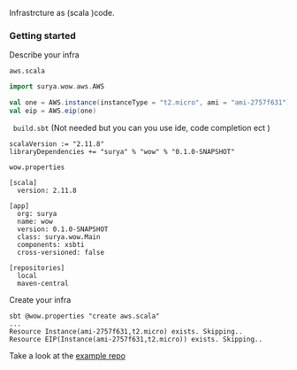 Infrastrcture as (scala )code.

### Getting started

Describe your infra

`aws.scala`

```scala
import surya.wow.aws.AWS

val one = AWS.instance(instanceType = "t2.micro", ami = "ami-2757f631")
val eip = AWS.eip(one)

```
` build.sbt` (Not needed but you can you use ide, code completion ect )
```
scalaVersion := "2.11.8"
libraryDependencies += "surya" % "wow" % "0.1.0-SNAPSHOT"
```

`wow.properties`

```
[scala]
  version: 2.11.8

[app]
  org: surya
  name: wow
  version: 0.1.0-SNAPSHOT
  class: surya.wow.Main
  components: xsbti
  cross-versioned: false

[repositories]
  local
  maven-central

```

Create your infra

``` 
sbt @wow.properties "create aws.scala"
...
Resource Instance(ami-2757f631,t2.micro) exists. Skipping..                            
Resource EIP(Instance(ami-2757f631,t2.micro)) exists. Skipping.. 
```

Take a look at the [example repo](https://github.com/suryagaddipati/wow-examples)
